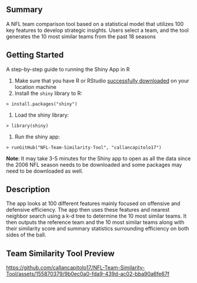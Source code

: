 ## Summary

A NFL team comparison tool based on a statistical model that utilizes 100 key features to develop strategic insights. Users select a team, and the tool generates the 10 most similar teams from the past 18 seasons

## Getting Started
A step-by-step guide to running the Shiny App in R

1. Make sure that you have R or RStudio [successfully downloaded](https://rstudio-education.github.io/hopr/starting.html) on your location machine
1. Install the `shiny` library to R: 
```
> install.packages("shiny")
```
1. Load the shiny library: 
```
> library(shiny)
```
1. Run the shiny app: 
```
> runGitHub("NFL-Team-Similarity-Tool", "callancapitolo17")
```
**Note**: It may take 3-5 minutes for the Shiny app to open as all the data since the 2006 NFL season needs to be downloaded and some packages may need to be downloaded as well.

## Description
The app looks at 100 different features mainly focused on offensive and defensive efficiency.  The app then uses these features and nearest neighbor search using a k-d tree to determine the 10 most similar teams. It then outputs the reference team and the 10 most similar teams along with their similarity score and summary statistics surrounding efficiency on both sides of the ball.



## Team Similarity Tool Preview

https://github.com/callancapitolo17/NFL-Team-Similarity-Tool/assets/155870379/9b0ec0a0-fda9-439d-ac02-bba90a6fe67f
